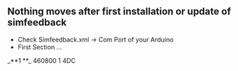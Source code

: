 ## Nothing moves after first installation or update of simfeedback
* Check Simfeedback.xml -> Com Port of your Arduino 
* First Section ... 
</MotorList>
      _**<comPort>1</comPort>   **_
      <baudRate>460800</baudRate>
      <id>1</id>
      <type>4DC</type>
    </MotionControllerConfigData>